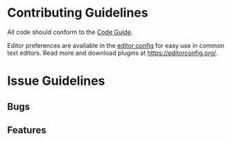 # Contributing Guidelines

All code should conform to the [Code Guide](https://github.com/enforcer32/EagleOS/blob/master/CODEGUIDE.md).

Editor preferences are available in the [editor config](https://github.com/enforcer32/EagleOS/blob/master/.editorconfig) for easy use in common text editors. Read more and download plugins at <https://editorconfig.org/>.

# Issue Guidelines
## Bugs
## Features
